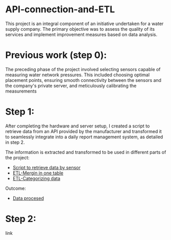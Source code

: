 # API-connection-and-ETL

This project is an integral component of an initiative undertaken for a water supply company. The primary objective was to assess the quality of its services and implement improvement measures based on data analysis.

# Previous work (step 0):

The preceding phase of the project involved selecting sensors capable of measuring water network pressures. This included choosing optimal placement points, ensuring smooth connectivity between the sensors and the company's private server, and meticulously calibrating the measurements

# Step 1:

After completing the hardware and server setup, I created a script to retrieve data from an API provided by the manufacturer and transformed it to seamlessly integrate into a daily report management system, as detailed in step 2.

The information is extracted and transformed to be used in different parts of the project:

* [Script to retrieve data by sensor](https://github.com/jmpividori/API-connection-and-ETL/blob/main/Request%20by%20sensors.py)
* [ETL-Mergin in one table](https://github.com/jmpividori/API-connection-and-ETL/blob/main/Request%20merging%20all%20data.py)
* [ETL-Categorizing data](https://github.com/jmpividori/API-connection-and-ETL/blob/main/Request%20data%20by%20quality.py)

Outcome:
  
* [Data procesed](https://github.com/jmpividori/API-connection-and-ETL/tree/main/CSV)

# Step 2:

link
